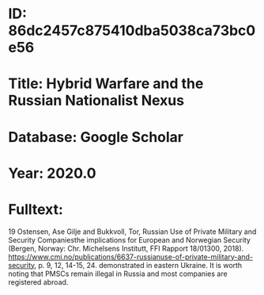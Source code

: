 # ID: 86dc2457c875410dba5038ca73bc0e56
# Title: Hybrid Warfare and the Russian Nationalist Nexus
# Database: Google Scholar
# Year: 2020.0
# Fulltext:
19 Ostensen, Ase Gilje and Bukkvoll, Tor, Russian Use of Private Military and Security Companiesthe implications for European and Norwegian Security (Bergen, Norway: Chr.
Michelsens Institutt, FFI Rapport 18/01300, 2018).
https://www.cmi.no/publications/6637-russianuse-of-private-military-and-security, p. 9, 12, 14-15, 24.
 demonstrated in eastern Ukraine.
It is worth noting that PMSCs remain illegal in Russia and most companies are registered abroad.